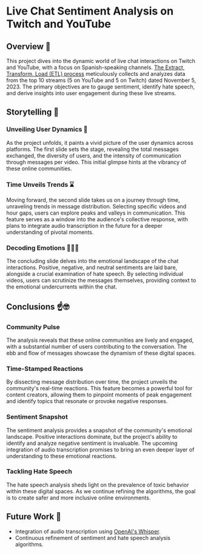 # Live Chat Sentiment Analysis on Twitch and YouTube

## Overview 🔎

This project dives into the dynamic world of live chat interactions on Twitch and YouTube, with a focus on Spanish-speaking channels. [The Extract, Transform, Load (ETL) process](https://github.com/Kohkitos/live-chat-etl-project) meticulously collects and analyzes data from the top 10 streams (5 on YouTube and 5 on Twitch) dated November 5, 2023. The primary objectives are to gauge sentiment, identify hate speech, and derive insights into user engagement during these live streams.

## Storytelling 🐲

### Unveiling User Dynamics 👥

As the project unfolds, it paints a vivid picture of the user dynamics across platforms. The first slide sets the stage, revealing the total messages exchanged, the diversity of users, and the intensity of communication through messages per video. This initial glimpse hints at the vibrancy of these online communities.

### Time Unveils Trends ⌛

Moving forward, the second slide takes us on a journey through time, unraveling trends in message distribution. Selecting specific videos and hour gaps, users can explore peaks and valleys in communication. This feature serves as a window into the audience's collective response, with plans to integrate audio transcription in the future for a deeper understanding of pivotal moments.

### Decoding Emotions 🙊🙉🙈

The concluding slide delves into the emotional landscape of the chat interactions. Positive, negative, and neutral sentiments are laid bare, alongside a crucial examination of hate speech. By selecting individual videos, users can scrutinize the messages themselves, providing context to the emotional undercurrents within the chat.

## Conclusions ☝🤓

### Community Pulse

The analysis reveals that these online communities are lively and engaged, with a substantial number of users contributing to the conversation. The ebb and flow of messages showcase the dynamism of these digital spaces.

### Time-Stamped Reactions

By dissecting message distribution over time, the project unveils the community's real-time reactions. This feature becomes a powerful tool for content creators, allowing them to pinpoint moments of peak engagement and identify topics that resonate or provoke negative responses.

### Sentiment Snapshot

The sentiment analysis provides a snapshot of the community's emotional landscape. Positive interactions dominate, but the project's ability to identify and analyze negative sentiment is invaluable. The upcoming integration of audio transcription promises to bring an even deeper layer of understanding to these emotional reactions.

### Tackling Hate Speech

The hate speech analysis sheds light on the prevalence of toxic behavior within these digital spaces. As we continue refining the algorithms, the goal is to create safer and more inclusive online environments.


## Future Work 🤖

- Integration of audio transcription using [OpenAI's Whisper](https://openai.com/research/whisper).
- Continuous refinement of sentiment and hate speech analysis algorithms.
